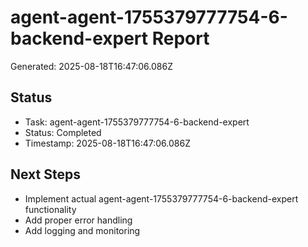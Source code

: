 # agent-agent-1755379777754-6-backend-expert Report

Generated: 2025-08-18T16:47:06.086Z

## Status
- Task: agent-agent-1755379777754-6-backend-expert
- Status: Completed
- Timestamp: 2025-08-18T16:47:06.086Z

## Next Steps
- Implement actual agent-agent-1755379777754-6-backend-expert functionality
- Add proper error handling
- Add logging and monitoring
